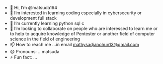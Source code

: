 - 👋 Hi, I’m @matsuda164
- 👀 I’m interested in learning coding especially in cybersecurity or development full stack
- 🌱 I’m currently learning python sql c
- 💞️ I’m looking to collaborate on people who are interessed to learn me or to help to acquire knowledge of Pentester or another field of computer science in the field of engineering
- 📫 How to reach me ...in email mathysadjanohun13@gmail.com
- 😄 Pronouns: ...matsuda
- ⚡ Fun fact: ...

<!---
matsuda164/matsuda164 is a ✨ special ✨ repository because its `README.md` (this file) appears on your GitHub profile.
You can click the Preview link to take a look at your changes.
--->
